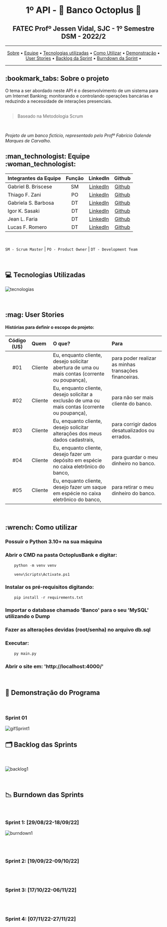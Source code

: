 <h1 align="center"> 1º API - 🏦 Banco Octoplus  🐙  </h1>
<h2 align="center"> FATEC Profº Jessen Vidal, SJC - 1º Semestre DSM - 2022/2</h2>
<hr>
<p align="center">
 <a href="#sobre">Sobre</a> •
 <a href="#equipe">Equipe</a> • 
 <a href="#tecnologias">Tecnologias utilizadas</a> •
 <a href="#comousar">Como Utilizar</a> • 
 <a href="#demonstracao">Demonstração</a> • 
 <a href="#userstories">User Stories</a> • 
 <a href="#backlogS">Backlog da Sprint</a> •
 <a href="#burndown">Burndown da Sprint</a> •
</p>
<hr>

<h2 id="sobre"> :bookmark_tabs: Sobre o projeto </h2>
O tema a ser abordado neste API é o desenvolvimento de um sistema para um Internet Banking; monitorando e controlando operações bancárias e reduzindo a necessidade de interações presenciais.
<br>
<br>

> Baseado na Metodologia Scrum
<br>

_Projeto de um banco fictício, representado pelo Profº Fabrício Galende Marques de Carvalho._

<h2 id="equipe"> :man_technologist: Equipe :woman_technologist: </h2>

Integrantes da Equipe | Função | LinkedIn | Github |
:--------- | :------: | :-------: | :-------:
Gabriel B. Briscese | SM | [LinkedIn](https://www.linkedin.com/in/gabriel-brosig-briscese-344a5587) | [Github](https://github.com/Briscese)
Thiago F. Zani | PO | [LinkedIn](https://www.linkedin.com/in/thiago-zani-1b8503249) | [Github](https://github.com/zani19)   
Gabriela S. Barbosa | DT | [LinkedIn](https://www.linkedin.com/in/gabriela-barbosa-51a095195) | [Github](https://github.com/gabidsbarbosa)
Igor K. Sasaki | DT | [LinkedIn](https://www.linkedin.com/in/igor-kenzo-miyazaki-sasaki-4782b5249) | [Github](https://github.com/IgorKenzoMS)
Jean L. Faria | DT | [LinkedIn](https://www.linkedin.com/in/jean-faria-5a4b201b9/)| [Github](https://github.com/jeejinf)
Lucas F. Romero | DT | [LinkedIn](https://www.linkedin.com/in/lucas-romero-8b1b32240/) | [Github](https://github.com/LucasRomero2003)

<br> 

`SM - Scrum Master` | `PO - Product Owner` | `DT - Development Team`

<br>

<h2 id="tecnologias">💻 Tecnologias Utilizadas</h2>

![tecnologias](https://user-images.githubusercontent.com/111464795/194543339-b1f1e622-0106-4cde-bd3b-0bfc6884665f.png)

<br>
<h2 id="userstories"> :mag: User Stories </h2>

<h4>Histórias para definir o escopo do projeto:</h4>

| Código (US) | Quem       | O que?                                                                                                                                                   | Para                                                |
| :----: | :--------- | :------------------------------------------------------------------------------------------------------------------------------------------------------- | :-------------------------------------------------- |
|  #01   | Cliente | Eu, enquanto cliente, desejo solicitar abertura de uma ou mais contas (corrente ou poupança),                     | para poder realizar as minhas transações financeiras.
|  #02   | Cliente | Eu, enquanto cliente, desejo solicitar a exclusão de uma ou mais contas (corrente ou poupança),                     | para não ser mais cliente do banco. 
|  #03   | Cliente | Eu, enquanto cliente, desejo solicitar alterações dos meus dados cadastrais, | para corrigir dados desatualizados ou errados.
|  #04   | Cliente | Eu, enquanto cliente, desejo fazer um depósito em espécie no caixa eletrônico do banco, | para guardar o meu dinheiro no banco.
|  #05   | Cliente | Eu, enquanto cliente, desejo fazer um saque em espécie no caixa eletrônico do banco, | para retirar o meu dinheiro do banco.

<br>
<h2 id="comousar"> :wrench: Como utilizar </h2>

<h3>Possuir o Python 3.10+ na sua máquina</h3>
<h3>Abrir o CMD na pasta OctoplusBank e digitar:</h3>

```python
	python -m venv venv
```

```python
	venv\Scripts\Activate.ps1
```

<h3>Instalar os pré-requisitos digitando:</h3>

```python
	pip install -r requirements.txt
```

<h3>Importar o database chamado 'Banco' para o seu 'MySQL' utilizando o Dump</h3>

<h3>Fazer as alterações devidas (root/senha) no arquivo db.sql</h3>

<h3>Executar:</h3>

```python
	py main.py
```

<h3>Abrir o site em: 'http://localhost:4000/'</h3>

<br>
<h2 id="demonstracao"> 🎉 Demonstração do Programa </h2>
<br>
<h3> Sprint 01 </h3>

![gifSprint1](https://user-images.githubusercontent.com/111452998/191324088-233ba443-30fc-443a-93ec-c2ff57b2d3ac.gif)


<h2 id="backlogS">🗂️ Backlog das Sprints</h2>
<br>

![backlog1](https://user-images.githubusercontent.com/111464795/194542575-017dc556-71bc-46d6-9aba-8a79cde14945.png)


<br>
<h2 id="burndown">📉 Burndown das Sprints</h2>
<br>

<h3> Sprint 1: [29/08/22-18/09/22]</h3> 

![burndown1](https://user-images.githubusercontent.com/111452998/190554708-f6c5fb7b-270f-4eed-bac7-b8c628bbbf88.png)

<br>
<br>

<h3> Sprint 2: [19/09/22-09/10/22]</h3> 

<br>
<br>

<h3> Sprint 3: [17/10/22-06/11/22]</h3> 

<br>
<br>

<h3> Sprint 4: [07/11/22-27/11/22]</h3> 

<br>
<br>


